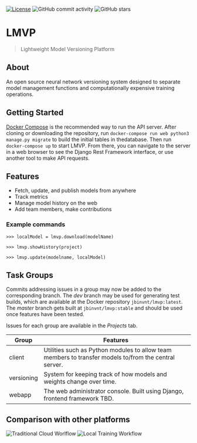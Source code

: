 <!-- [![Build Status](https://travis-ci.org/abhinavtripathy/XAuth.svg?branch=master)](https://travis-ci.org/abhinavtripathy/XAuth) -->
[![License](https://img.shields.io/badge/License-BSD%203%20Clause-brightgreen.svg)](./LICENSE)
![GitHub commit activity](https://img.shields.io/github/commit-activity/m/dsc-umass/lmvp.svg?color=red)
![GitHub stars](https://img.shields.io/github/stars/dsc-umass/lmvp.svg)

# LMVP

> Lightweight Model Versioning Platform

## About
An open source neural network versioning system designed to separate model management functions and computationally expensive training operations.

## Getting Started
[Docker Compose](https://docs.docker.com/compose/install/) is the recommended way to run the API server. After cloning or downloading the repository, run `docker-compose run web python3 manage.py migrate` to build the initial tables in thedatabase. Then run `docker-compose up` to start LMVP. From there, you can navigate to the server in a web browser to see the Django Rest Framework interface, or use another tool to make API requests.

## Features

- Fetch, update, and publish models from anywhere
- Track metrics
- Manage model history on the web
- Add team members, make contributions

### Example commands
```
>>> localModel = lmvp.download(modelName)
```
```
>>> lmvp.showHistory(project)
```
```
>>> lmvp.update(modelname, localModel)
```

## Task Groups
Commits addressing issues in a group may now be added to the corresponding branch. The *dev* branch may be used for generating test builds, which are available at the Docker repository `jbinvnt/lmvp:latest`. The *master* branch gets built at `jbinvnt/lmvp:stable` and should be used once features have been tested.

Issues for each group are available in the *Projects* tab.

| Group | Features |
| --- | --- |
| client | Utilities such as Python modules to allow team members to transfer models to/from the central server. |
| versioning | System for keeping track of how models and weights change over time. |
| webapp | The web administrator console. Built using Django, frontend framework TBD. |

## Comparison with other platforms
![Traditional Cloud Worlflow](/docs/images/TraditionalCloudWorkflow.PNG?raw=true)
![Local Training Workflow](/docs/images/LocalTrainingWorkflow.PNG?raw=true)

